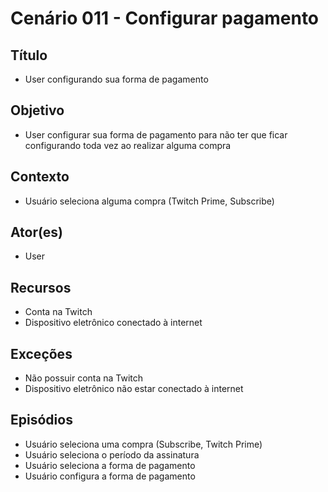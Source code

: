 # Cenário 011 - Configurar pagamento

## Título
* User configurando sua forma de pagamento

## Objetivo
* User configurar sua forma de pagamento para não ter que ficar configurando toda vez ao realizar alguma compra

## Contexto
* Usuário seleciona alguma compra (Twitch Prime, Subscribe)

## Ator(es)
* User

## Recursos
* Conta na Twitch
* Dispositivo eletrônico conectado à internet

## Exceções
* Não possuir conta na Twitch
* Dispositivo eletrônico não estar conectado à internet

## Episódios
* Usuário seleciona uma compra (Subscribe, Twitch Prime)
* Usuário seleciona o período da assinatura
* Usuário seleciona a forma de pagamento
* Usuário configura a forma de pagamento
